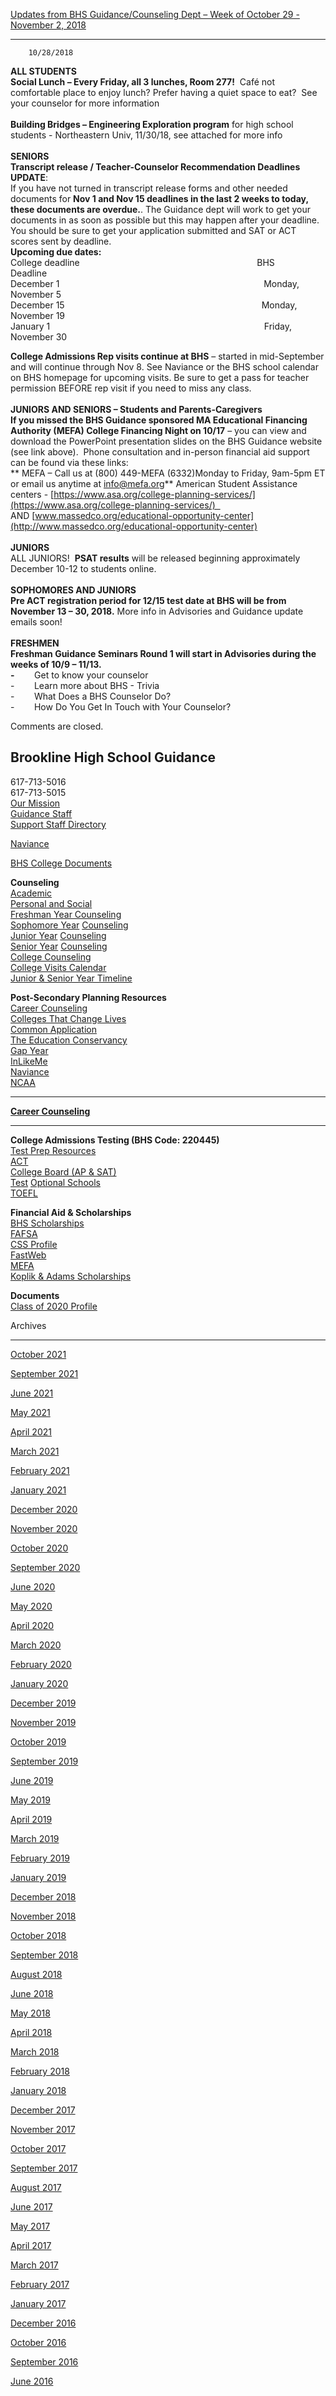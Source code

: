 [​Updates from BHS Guidance/Counseling Dept – Week of October 29 - November 2, 2018](//bhs.brookline.k12.ma.us/guidance/updates-from-bhs-guidancecounseling-dept-week-of-october-29-november-2-2018)

			
---------------------------------------------------------------------------------------------------------------------------------------------------------------------------------------------------------

		10/28/2018
	

​**ALL STUDENTS**  
**Social Lunch – Every Friday, all 3 lunches, Room 277!**  Café not comfortable place to enjoy lunch? Prefer having a quiet space to eat?  See your counselor for more information  
   
**Building Bridges – Engineering Exploration program** for high school students - Northeastern Univ, 11/30/18, see attached for more info  
   
**SENIORS**  
**Transcript release / Teacher-Counselor Recommendation Deadlines UPDATE**:  
If you have not turned in transcript release forms and other needed documents for **Nov 1 and Nov 15 deadlines in the last 2 weeks to today, these documents are overdue.**. The Guidance dept will work to get your documents in as soon as possible but this may happen after your deadline. You should be sure to get your application submitted and SAT or ACT scores sent by deadline.  
**Upcoming due dates:**  
College deadline                                                                        BHS Deadline                                                             
December 1                                                                                   Monday, November 5  
December 15                                                                                Monday, November 19  
January 1                                                                                       Friday, November 30  

**College Admissions Rep visits continue at BHS** – started in mid-September and will continue through Nov 8. See Naviance or the BHS school calendar on BHS homepage for upcoming visits. Be sure to get a pass for teacher permission BEFORE rep visit if you need to miss any class.  
   
**JUNIORS AND SENIORS – Students and Parents-Caregivers**  
**If you missed the BHS Guidance sponsored MA Educational Financing Authority (MEFA) College Financing Night on 10/17** – you can view and download the PowerPoint presentation slides on the BHS Guidance website (see link above).  Phone consultation and in-person financial aid support can be found via these links:  
\*\* MEFA – Call us at (800) 449-MEFA (6332)Monday to Friday, 9am-5pm ET or email us anytime at [info@mefa.org](mailto:info@mefa.org)\*\* American Student Assistance centers - [https://www.asa.org/college-planning-services/](https://www.asa.org/college-planning-services/)   AND [www.massedco.org/educational-opportunity-center](http://www.massedco.org/educational-opportunity-center)  
   
**JUNIORS**  
ALL JUNIORS!  **PSAT results** will be released beginning approximately December 10-12 to students online.  
   
**SOPHOMORES AND JUNIORS**  
**Pre ACT registration period for 12/15 test date at BHS will be from November 13 – 30, 2018.** More info in Advisories and Guidance update emails soon!  
   
**FRESHMEN**  
**Freshman Guidance Seminars Round 1 will start in Advisories during the weeks of 10/9 – 11/13.**                
**\-**        Get to know your counselor  
\-        Learn more about BHS - Trivia  
\-        What Does a BHS Counselor Do?  
\-        How Do You Get In Touch with Your Counselor?

  

Comments are closed.

Brookline High School Guidance
------------------------------

617-713-5016  
617-713-5015  
[​Our Mission](/guidance-mission-statement.html)  
[Guidance Staff](/guidance-staff.html)  
[Support Staff Directory](/clinical-counseling--support-services.html)

[Naviance](https://student.naviance.com/brookline)

[BHS College Documents](https://drive.google.com/drive/folders/0B6If7_KxeX3jVnVkWDRmLWxUUUk?usp=sharing)

**Counseling**  
﻿[Academic](/academic-counseling.html)﻿  
[Personal and Social](/personal--social-counseling.html)  
[Freshman Year Counseling](/freshmen-year.html)  
﻿[Sophomore Year](/sophomore-year.html) [Counseling](/freshmen-year.html)﻿[](/sophomore-year.html)  
[Junior Year](/junior-year.html) [Counseling](/freshmen-year.html)  
[Senior Year](/senior-year.html) [Counseling](/freshmen-year.html)  
[College Counseling](/college-counseling.html)  
[College Visits Calendar](/calendars.html)  
[Junior & Senior Year Timeline](/junior--senior-year-timeline.html)

**Post-Secondary Planning Resources**  
[Career Counseling](/career-counseling1.html)  
[​Colleges That Change Lives](http://ctcl.org)  
[Common Application](http://www.commonapp.org/)  
[The Education Conservancy](http://www.educationconservancy.org)  
﻿[Gap Year](/gap-year.html)  
﻿[InLikeMe](http://inlikeme.com)  
[Naviance](/naviance.html)  
[NCAA](http://web3.ncaa.org/ECWR2/NCAA_EMS/NCAA.jsp)

* * *

**[Career Counseling](/career-counseling1.html)**

* * *

**College Admissions Testing (BHS Code: 220445)**  
[Test Prep Resources](/test-prep-resources.html)  
[ACT](http://actstudent.org)  
[College Board (AP & SAT)](http://collegeboard.org)  
[Test](http://fairtest.org) [Optional Schools](http://fairtest.org)  
[TOEFL](http://www.ets.org/toefl)

**Financial Aid & Scholarships**  
﻿[BHS Scholarships](/scholarship-information.html)﻿  
[FAFSA](https://fafsa.ed.gov/)  
[CSS Profile](http://css.collegeboard.org/)  
[FastWeb](http://fastweb.com)  
[MEFA](http://www.mefa.org/)  
[Koplik & Adams Scholarships](http://www.doe.mass.edu/scholarships/mastery/Koplik-Adams-compare.html)

**Documents**  
[​Class of 2020 Profile](/uploads/8/0/1/5/801512/bhs_school_profile_2020_.pdf)  

Archives  

-----------

[October 2021](/guidance/archives/10-2021)
		  
[September 2021](/guidance/archives/09-2021)
		  
[June 2021](/guidance/archives/06-2021)
		  
[May 2021](/guidance/archives/05-2021)
		  
[April 2021](/guidance/archives/04-2021)
		  
[March 2021](/guidance/archives/03-2021)
		  
[February 2021](/guidance/archives/02-2021)
		  
[January 2021](/guidance/archives/01-2021)
		  
[December 2020](/guidance/archives/12-2020)
		  
[November 2020](/guidance/archives/11-2020)
		  
[October 2020](/guidance/archives/10-2020)
		  
[September 2020](/guidance/archives/09-2020)
		  
[June 2020](/guidance/archives/06-2020)
		  
[May 2020](/guidance/archives/05-2020)
		  
[April 2020](/guidance/archives/04-2020)
		  
[March 2020](/guidance/archives/03-2020)
		  
[February 2020](/guidance/archives/02-2020)
		  
[January 2020](/guidance/archives/01-2020)
		  
[December 2019](/guidance/archives/12-2019)
		  
[November 2019](/guidance/archives/11-2019)
		  
[October 2019](/guidance/archives/10-2019)
		  
[September 2019](/guidance/archives/09-2019)
		  
[June 2019](/guidance/archives/06-2019)
		  
[May 2019](/guidance/archives/05-2019)
		  
[April 2019](/guidance/archives/04-2019)
		  
[March 2019](/guidance/archives/03-2019)
		  
[February 2019](/guidance/archives/02-2019)
		  
[January 2019](/guidance/archives/01-2019)
		  
[December 2018](/guidance/archives/12-2018)
		  
[November 2018](/guidance/archives/11-2018)
		  
[October 2018](/guidance/archives/10-2018)
		  
[September 2018](/guidance/archives/09-2018)
		  
[August 2018](/guidance/archives/08-2018)
		  
[June 2018](/guidance/archives/06-2018)
		  
[May 2018](/guidance/archives/05-2018)
		  
[April 2018](/guidance/archives/04-2018)
		  
[March 2018](/guidance/archives/03-2018)
		  
[February 2018](/guidance/archives/02-2018)
		  
[January 2018](/guidance/archives/01-2018)
		  
[December 2017](/guidance/archives/12-2017)
		  
[November 2017](/guidance/archives/11-2017)
		  
[October 2017](/guidance/archives/10-2017)
		  
[September 2017](/guidance/archives/09-2017)
		  
[August 2017](/guidance/archives/08-2017)
		  
[June 2017](/guidance/archives/06-2017)
		  
[May 2017](/guidance/archives/05-2017)
		  
[April 2017](/guidance/archives/04-2017)
		  
[March 2017](/guidance/archives/03-2017)
		  
[February 2017](/guidance/archives/02-2017)
		  
[January 2017](/guidance/archives/01-2017)
		  
[December 2016](/guidance/archives/12-2016)
		  
[October 2016](/guidance/archives/10-2016)
		  
[September 2016](/guidance/archives/09-2016)
		  
[June 2016](/guidance/archives/06-2016)